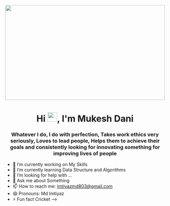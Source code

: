  <a href="#"><img width="100%" height="300px" src="https://miro.medium.com/max/1400/1*b29pJKZqp6Jxb3rd9QlJiw.png" height="100%"/></a>

<h1 align="center">Hi <img src="https://raw.githubusercontent.com/MartinHeinz/MartinHeinz/master/wave.gif" width="30px">, I'm Mukesh Dani</h1>
<h3 align="center">Whatever I do, I do with perfection, Takes work ethics very seriously, Loves to lead people, Helps them to achieve their goals and consistently looking for innovating something for improving lives of people</h3>





- 🔭 I’m currently working on My Skills
- 🌱 I’m currently learning Data Structure and Algorithms
- 🤔 I’m looking for help with ...
- 💬 Ask me about Something 
- 📫 How to reach me: imtiyazmd803@gmail.com
- 😄 Pronouns:  Md Imtiyaz
- ⚡ Fun fact Cricket
-->
